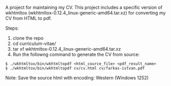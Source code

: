 A project for maintaining my CV. This project includes a specific version of wkhtmltox (wkhtmltox-0.12.4_linux-generic-amd64.tar.xz) for converting my CV from HTML to pdf.

Steps:

1) clone the repo
2) cd curriculum-vitae/
3) tar xf wkhtmltox-0.12.4_linux-generic-amd64.tar.xz
4) Run the followng command to generate the CV from source:

```
$ ./wkhtmltox/bin/wkhtmltopdf <html_cource_file> <pdf_result_name>
$ ./wkhtmltox/bin/wkhtmltopdf cv/cv.html cv/farkas-istvan.pdf
```

Note: Save the source html with encoding: Western (Windows 1252)
